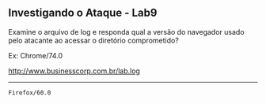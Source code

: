 ## Investigando o Ataque - Lab9
Examine o arquivo de log e responda qual a versão do navegador usado pelo atacante ao acessar o diretório comprometido?

Ex: Chrome/74.0

http://www.businesscorp.com.br/lab.log

---

```
Firefox/60.0
```